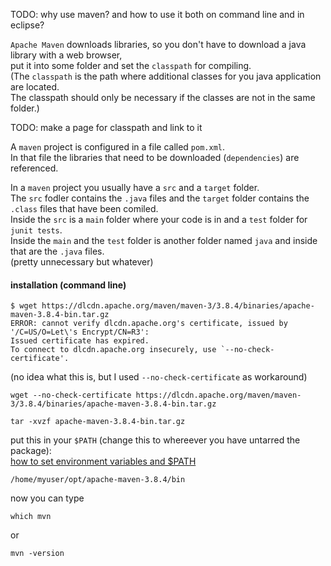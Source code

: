 TODO: why use maven? and how to use it both on command line and in eclipse?

`Apache Maven` downloads libraries, so you don't have to download a java library with a web browser,\
put it into some folder and set the `classpath` for compiling.\
(The `classpath` is the path where additional classes for you java application are located.\
The classpath should only be necessary if the classes are not in the same folder.) 

TODO: make a page for classpath and link to it

A `maven` project is configured in a file called `pom.xml`.\
In that file the libraries that need to be downloaded (`dependencies`) are referenced.

In a `maven` project you usually have a `src` and a `target` folder.\
The `src` fodler contains the `.java` files and the `target` folder contains the `.class` files that have been comiled.\
Inside the `src` is a `main` folder where your code is in and a `test` folder for `junit tests`.\
Inside the `main` and the `test` folder is another folder named `java` and inside that are the `.java` files.\
(pretty unnecessary but whatever)


#### installation (command line)

```
$ wget https://dlcdn.apache.org/maven/maven-3/3.8.4/binaries/apache-maven-3.8.4-bin.tar.gz
ERROR: cannot verify dlcdn.apache.org's certificate, issued by '/C=US/O=Let\'s Encrypt/CN=R3':
Issued certificate has expired.
To connect to dlcdn.apache.org insecurely, use `--no-check-certificate'.
```
(no idea what this is, but I used `--no-check-certificate` as workaround)
```
wget --no-check-certificate https://dlcdn.apache.org/maven/maven-3/3.8.4/binaries/apache-maven-3.8.4-bin.tar.gz
```
```
tar -xvzf apache-maven-3.8.4-bin.tar.gz
```

put this in your `$PATH` (change this to whereever you have untarred the package):\
[how to set environment variables and $PATH](https://gitlab.com/bjt-user/java/-/blob/main/installation.md#setting-environment-variables)
```
/home/myuser/opt/apache-maven-3.8.4/bin
```
now you can type
```
which mvn
```
or
```
mvn -version
```
